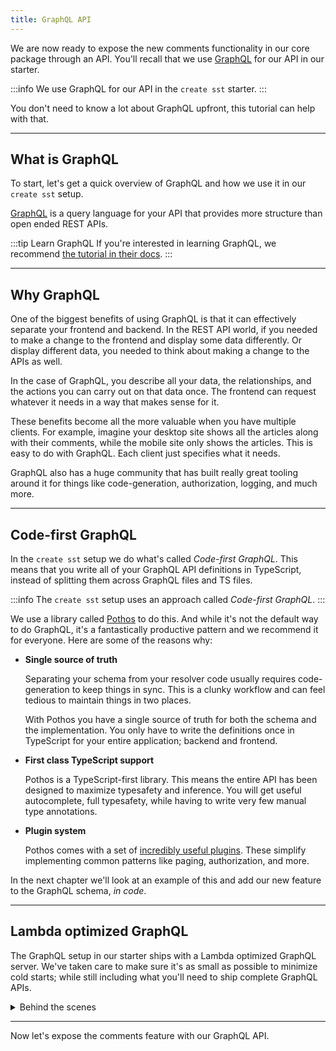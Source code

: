 ```yaml
---
title: GraphQL API
---
```


We are now ready to expose the new comments functionality in our core package through an API. You'll recall that we use [GraphQL](https://graphql.org) for our API in our starter.

:::info
We use GraphQL for our API in the `create sst` starter.
:::

You don't need to know a lot about GraphQL upfront, this tutorial can help with that.

---

## What is GraphQL

To start, let's get a quick overview of GraphQL and how we use it in our `create sst` setup.

[GraphQL](https://graphql.org) is a query language for your API that provides more structure than open ended REST APIs.

:::tip Learn GraphQL
If you're interested in learning GraphQL, we recommend [the tutorial in their docs](https://graphql.org/learn/).
:::

---

## Why GraphQL

One of the biggest benefits of using GraphQL is that it can effectively separate your frontend and backend. In the REST API world, if you needed to make a change to the frontend and display some data differently. Or display different data, you needed to think about making a change to the APIs as well.

In the case of GraphQL, you describe all your data, the relationships, and the actions you can carry out on that data once. The frontend can request whatever it needs in a way that makes sense for it.

These benefits become all the more valuable when you have multiple clients. For example, imagine your desktop site shows all the articles along with their comments, while the mobile site only shows the articles. This is easy to do with GraphQL. Each client just specifies what it needs.

GraphQL also has a huge community that has built really great tooling around it for things like code-generation, authorization, logging, and much more.

---

## Code-first GraphQL

In the `create sst` setup we do what's called _Code-first GraphQL_. This means that you write all of your GraphQL API definitions in TypeScript, instead of splitting them across GraphQL files and TS files.

:::info
The `create sst` setup uses an approach called _Code-first GraphQL_.
:::

We use a library called [Pothos](https://pothos-graphql.dev/) to do this. And while it's not the default way to do GraphQL, it's a fantastically productive pattern and we recommend it for everyone. Here are some of the reasons why:

- **Single source of truth**

  Separating your schema from your resolver code usually requires code-generation to keep things in sync. This is a clunky workflow and can feel tedious to maintain things in two places.

  With Pothos you have a single source of truth for both the schema and the implementation. You only have to write the definitions once in TypeScript for your entire application; backend and frontend.

- **First class TypeScript support**

  Pothos is a TypeScript-first library. This means the entire API has been designed to maximize typesafety and inference. You will get useful autocomplete, full typesafety, while having to write very few manual type annotations.

- **Plugin system**

  Pothos comes with a set of [incredibly useful plugins](https://pothos-graphql.dev/docs/plugins). These simplify implementing common patterns like paging, authorization, and more.

In the next chapter we'll look at an example of this and add our new feature to the GraphQL schema, _in code_.

---

## Lambda optimized GraphQL

The GraphQL setup in our starter ships with a Lambda optimized GraphQL server. We've taken care to make sure it's as small as possible to minimize cold starts; while still including what you'll need to ship complete GraphQL APIs.

<details>
<summary>Behind the scenes</summary>

Let's take a look at how this is all wired up.

1. First, as we talked about in [Project Structure](project-structure.md#stacks) chapter, our GraphQL API is defined in `stacks/Api.ts`.

   ```ts titlte="stacks/Api.ts"
   routes: {
     "POST /graphql": {
       type: "pothos",
       function: {
         handler: "functions/graphql/graphql.handler",
       },
       schema: "services/functions/graphql/schema.ts",
       output: "graphql/schema.graphql",
       commands: [
         "npx genql --output ./graphql/genql --schema ./graphql/schema.graphql --esm",
       ],
     },
   },
   ```

   Our API has a single route at `/graphql`. It's an [`ApiPothosRouteProps`](../constructs/Api.md#apipothosrouteprops).

   Let's look at what we are configuring here:

   - The `handler` points to where the Lambda function is.
   - The `schema` is the reference to a GraphQL schema. More on this in a second.
   - The `output` is where Pothos outputs the GraphQL schema to a file. By writing to a file, we are able to use other tools in the GraphQL ecosystem.
   - Finally, the `commands` let you specify any scripts you want to run after the schema has been generated. We'll look at what we are running below.

2. The GraphQL schema is specified in `services/functions/graphql/schema.ts`.

   ```ts title="services/functions/graphql/schema.ts"
   import { builder } from "./builder";

   import "./types/article";

   export const schema = builder.toSchema({});
   ```

   It's doing two things:

   1. Get the Pothos [`SchemaBuilder`](https://pothos-graphql.dev/docs/guide/schema-builder) that we define in `services/functions/graphql/builder.ts`.

      ```ts title="services/functions/graphql/builder.ts"
      import SchemaBuilder from "@pothos/core";

      export const builder = new SchemaBuilder({});

      builder.queryType({});
      builder.mutationType({});
      ```

      This creates a new instance that we'll use to build out our GraphQL schema.

   2. Import all our GraphQL schema types. Right now we only have the one for our article, `./types/article`. These use the `builder` from above to build out our schema. We'll look at this in detail in the [next chapter](add-api-types.md).

   3. Finally, get the GraphQL schema from Pothos by running `builder.toSchema()`.

3. We then pass the GraphQL schema into the Lambda optimized GraphQL handler, `GraphQLHandler`, that we talked about above.

   It's defined in `services/functions/graphql/graphql.ts`.

   ```ts title="services/functions/graphql/graphql.ts"
   import { schema } from "./schema";
   import { GraphQLHandler } from "sst/node/graphql";

   export const handler = GraphQLHandler({
     schema,
   });
   ```

4. Finally, we are running a script after our schema has been generated.

   ```bash
   npx genql --output ./graphql/genql --schema ./graphql/schema.graphql --esm
   ```

   We are using [Genql](https://genql.vercel.app), to generate a typed GraphQL client to the `--output` directory. It uses the GraphQL schema that Pothos generates in the `--schema` directory. We'll be using this later in our frontend React app.

   We internally have a watcher that regenerates the typed frontend client when we make changes to our Pothos schema. So the pipeline looks like:

   1. Detect changes in the Pothos schema.
   2. Generate a standard GraphQL schema.
   3. Generate our typed frontend GraphQL client from the schema.

</details>

---

Now let's expose the comments feature with our GraphQL API.
